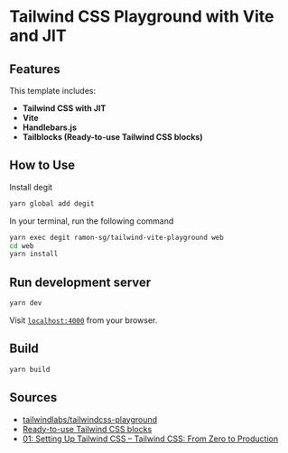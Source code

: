 # Tailwind CSS Playground with Vite and JIT

## Features

This template includes:

- **Tailwind CSS with JIT**
- **Vite**
- **Handlebars.js**
- **Tailblocks (Ready-to-use Tailwind CSS blocks)**

## How to Use

Install degit

```bash
yarn global add degit
```

In your terminal, run the following command

```bash
yarn exec degit ramon-sg/tailwind-vite-playground web
cd web
yarn install
```

## Run development server

```bash
yarn dev
```

Visit [`localhost:4000`](http://localhost:4000) from your browser.

## Build

```bash
yarn build
```

## Sources

- [tailwindlabs/tailwindcss-playground](https://github.com/tailwindlabs/tailwindcss-playground)
- [Ready-to-use Tailwind CSS blocks](https://mertjf.github.io/tailblocks/)
- [01: Setting Up Tailwind CSS – Tailwind CSS: From Zero to Production](https://youtu.be/qYgogv4R8zg)
